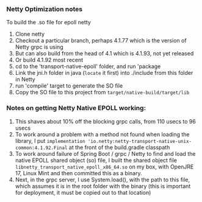 ### Netty Optimization notes

To build the .so file for epoll netty
1.  Clone netty
2.  Checkout a particular branch, perhaps 4.1.77 which is the version of Netty grpc is using
3. But can also build from the head of 4.1 which is 4.1.93, not yet released
4. Or build 4.1.92 most recent
1. cd to the 'transport-native-epoll' folder, and run 'package
6. Link the jni.h folder in java (`locate` it first) into ./include from this folder in Netty
6. run 'compile' target to generate the SO file
6. Copy the SO file to this project from `target/native-build/target/lib`

### Notes on getting Netty Native EPOLL working:
1. This shaves about 10% off the blocking grpc calls, from 110 usecs to 96 usecs 
2. To work around a problem with a method not found when loading the library,
    I put `implementation 'io.netty:netty-transport-native-unix-common:4.1.92.Final` at the front of the build.gradle classpath
2.  To work around failure of Spring Boot / grpc / Netty to find and load
    the native EPOLL shared object (so) file, I built the shared object file
   `libnetty_transport_native_epoll_x86_64.so` on my box, with OpenJRE 17, Linux Mint
    and then committed this as a binary.
3.  Next, in the grpc server, I use System.load(), with the path to this file,
    which assumes it is in the root folder with the binary
    (this is important for deployment, it must be copied out to that location)